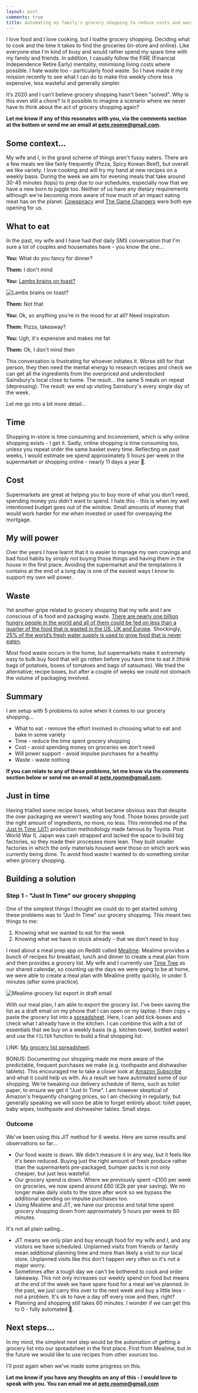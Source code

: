 ```yaml
---
layout: post
comments: true
title: Automating my family's grocery shopping to reduce costs and waste.
---
```


I love food and I love cooking, but I loathe grocery shopping. Deciding what to cook and the time it takes to find the groceries (in-store and online). Like everyone else I'm kind of busy and would rather spend my spare time with my family and friends. In addition, I casually follow the FIRE (Financial Independence Retire Early) mentality, minimising living costs where possible. I hate waste too - particularly food waste. So I have made it my mission recently to see what I can do to make this weekly chore less expensive, less wasteful and generally simpler.

It’s 2020 and I can’t believe grocery shopping hasn't been "solved". Why is this even still a chore? Is it possible to imagine a scenario where we never have to think about the act of grocery shopping again?

**Let me know if any of this resonates with you, via the comments section at the bottom or send me an email at <a href="mailto:pete.roome@gmail.com?subject=I%20hate%20grocery%20shopping%20too%E2%80%A6" target="_blank">pete.roome@gmail.com</a>.**

## Some context…
My wife and I, in the grand scheme of things aren't fussy eaters. There are a few meals we like fairly frequently (Pizza, Spicy Korean Beef), but overall we like variety. I love cooking and will try my hand at new recipes on a weekly basis. During the week we aim for evening meals that take around 30-45 minutes (tops) to prep due to our schedules, especially now that we have a new born to juggle too. Neither of us have any dietary requirements although we're becoming more aware of how much of an impact eating meat has on the planet. [Cowspiracy](https://www.imdb.com/title/tt3302820/) and [The Game Changers](https://www.imdb.com/title/tt7455754) were both eye opening for us.

## What to eat
In the past, my wife and I have had *that* daily SMS conversation that I'm sure a lot of couples and housemates have - you know the one…

**You:** What do you fancy for dinner?

**Them:** I don't mind

**You:** [Lambs brains on toast?](https://www.ft.com/content/c023452a-9c34-11e4-b9f8-00144feabdc0)

![Lambs brains on toast?](/images/2020-02-29-automating-our-weekly-groceries-version-1/brains.jpg)

**Them:** Not that

**You:** Ok, so anything you're in the mood for at all? Need inspiration.

**Them:** Pizza, takeaway?

**You:** Ugh, it's expensive and makes me fat

**Them:** Ok, I don't mind then

This conversation is frustrating for whoever initiates it. Worse still for that person, they then need the mental energy to research recipes and check we can get all the ingredients from the overpriced and understocked Sainsbury's local close to home. The result… the same 5 meals on repeat (depressing). The result: we end up visiting Sainsbury's every single day of the week.

Let me go into a bit more detail…

## Time
Shopping in-store is time consuming and inconvenient, which is why online shopping exists - I get it. Sadly, online shopping is time consuming too, unless you repeat order the same basket every time. Reflecting on past weeks, I would estimate we spend approximately 5 hours per week in the supermarket or shopping online - nearly 11 days a year 🤯.

## Cost
Supermarkets are great at helping you to buy more of what you don't need, spending money you didn't want to spend. I hate this - this is when my well intentioned budget goes out of the window. Small amounts of money that would work harder for me when invested or used for overpaying the mortgage.

## My will power
Over the years I have learnt that it is easier to manage my own cravings and bad food habits by simply not buying those things and having them in the house in the first place. Avoiding the supermarket and the temptations it contains at the end of a long day is one of the easiest ways I know to support my own will power.

## Waste
Yet another gripe related to grocery shopping that my wife and I are conscious of is food and packaging waste. [There are nearly one billion hungry people in the world and all of them could be fed on less than a quarter of the food that is wasted in the US, UK and Europe](https://feedbackglobal.org/knowledge-hub/food-waste-scandal/). Shockingly, [25% of the world’s fresh water supply is used to grow food that is never eaten](https://journals.plos.org/plosone/article?id=10.1371/journal.pone.0007940).

Most food waste occurs in the home, but supermarkets make it extremely easy to bulk buy food that will go rotten before you have time to eat it (think bags of potatoes, boxes of tomatoes and bags of satsumas). We tried the alternative; recipe boxes, but after a couple of weeks we could not stomach the volume of packaging involved.

## Summary
I am setup with 5 problems to solve when it comes to our grocery shopping…

- What to eat - remove the effort involved in choosing what to eat and bake in some variety
- Time - reduce the time spent grocery shopping
- Cost - avoid spending money on groceries we don't need
- Will power support - avoid impulse purchases for a healthy
- Waste - waste nothing

**If you can relate to any of these problems, let me know via the comments section below or send me an email at <a href="mailto:pete.roome@gmail.com?subject=I%20hate%20grocery%20shopping%20too%E2%80%A6" target="_blank">pete.roome@gmail.com</a>.**

## Just in time
Having trialled some recipe boxes, what became obvious was that despite the over packaging we weren't wasting any food. Those boxes provide just the right amount of ingredients, no more, no less. This reminded me of the [Just In Time (JIT)](https://en.wikipedia.org/wiki/Just-in-time_manufacturing) production methodology made famous by Toyota. Post World War II, Japan was cash strapped and lacked the space to build big factories, so they made their processes more lean. They built smaller factories in which the only materials housed were those on which work was currently being done. To avoid food waste I wanted to do something similar when grocery shopping.

## Building a solution
### Step 1 - "Just In Time" our grocery shopping

One of the simplest things I thought we could do to get started solving these problems was to "Just In Time" our grocery shopping. This meant two things to me:

1. Knowing what we wanted to eat for the week
2. Knowing what we have in stock already - that we don't need to buy

I read about a meal prep app on Reddit called [Mealime](https://www.mealime.com/). Mealime provides a bunch of recipes for breakfast, lunch and dinner to create a meal plan from and then provides a grocery list. My wife and I currently use [Time Tree](https://timetreeapp.com/intl/en/) as our shared calendar, so counting up the days we were going to be at home, we were able to create a meal plan with Mealime pretty quickly, in under 5 minutes (after some practice).

![Mealime grocery list export in draft email](/images/2020-02-29-automating-our-weekly-groceries-version-1/mealime-email-draft.png)


With our meal plan, I am able to export the grocery list. I've been saving the list as a draft email on my phone that I can open on my laptop. I then copy + paste the grocery list into a [spreadsheet](https://docs.google.com/spreadsheets/d/17DoaxqG8NeV6MfX9X8rCxGQda9LZ8S67oW_rzwjs8Yc/edit?usp=sharing). Here, I can add tick-boxes and check what I already have in the kitchen. I can combine this with a list of essentials that we buy on a weekly basis (e.g. kitchen towel, bottled water) and use the `FILTER` function to build a final shopping list.

LINK: [My grocery list spreadsheet](https://docs.google.com/spreadsheets/d/17DoaxqG8NeV6MfX9X8rCxGQda9LZ8S67oW_rzwjs8Yc/edit?usp=sharing).

BONUS: Documenting our shopping made me more aware of the predictable, frequent purchases we make (e.g. toothpaste and dishwasher tablets). This encouraged me to take a closer look at [Amazon Subscribe](https://www.amazon.co.uk/Subscribe-Save-Health-Beauty-Grocery/b?ie=UTF8&node=423139031) and what it could help us with. As a result we have automated some of our shopping. We're tweaking our delivery schedule of items, such as toilet paper, to ensure we get it "Just In Time". I am however skeptical of Amazon's frequently changing prices, so I am checking in regularly, but generally speaking we will soon be able to forget entirely about: toilet paper, baby wipes, toothpaste and dishwasher tables. Small steps.

### Outcome
We've been using this JIT method for 6 weeks. Here are some results and observations so far…

- Our food waste is down. We didn't measure it in any way, but it feels like it's been reduced. Buying just the right amount of fresh produce rather than the supermarkets pre-packaged, bumper packs is not only cheaper, but just less wasteful.
- Our grocery spend is down. Where we previously spent ~£100 per week on groceries, we now spend around £60 (£2k per year saving). We no longer make daily visits to the store after work so we bypass the additional spending on impulse purchases too.
- Using Mealime and JIT, we have our process and total time spent grocery shopping down from approximately 5 hours per week to 60 minutes.

It's not all plain sailing…
- JIT means we only plan and buy enough food for my wife and I, and any visitors we have scheduled. Unplanned visits from friends or family mean additional planning time and more than likely a visit to our local store. Unplanned visits like this don't happen very often so it's not a major worry.
- Sometimes after a tough day we can't be bothered to cook and order takeaway. This not only increases our weekly spend on food but means at the end of the week we have spare food for a meal we've planned. In the past, we just carry this over to the next week and buy a little less - not a problem. It's ok to have a day off every now and then, right?
- Planning and shopping still takes 60 minutes. I wonder if we can get this to 0 - fully automated 🤔.

## Next steps…

In my mind, the simplest next step would be the automation of getting a grocery list into our spreadsheet in the first place. First from Mealime, but in the future we would like to use recipes from other sources too.

I'll post again when we've made some progress on this.

**Let me know if you have any thoughts on any of this - I would love to speak with you. You can email me at <a href="mailto:pete.roome@gmail.com?subject=I%20hate%20grocery%20shopping%20too%E2%80%A6" target="_blank">pete.roome@gmail.com</a>**
